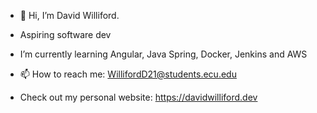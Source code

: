 - 👋 Hi, I’m David Williford. 
- Aspiring software dev
- I’m currently learning Angular, Java Spring, Docker, Jenkins and AWS

- 📫 How to reach me: WillifordD21@students.ecu.edu

- Check out my personal website: https://davidwilliford.dev

<!---
davidwilliford99/davidwilliford99 is a ✨ special ✨ repository because its `README.md` (this file) appears on your GitHub profile.
You can click the Preview link to take a look at your changes.
--->
